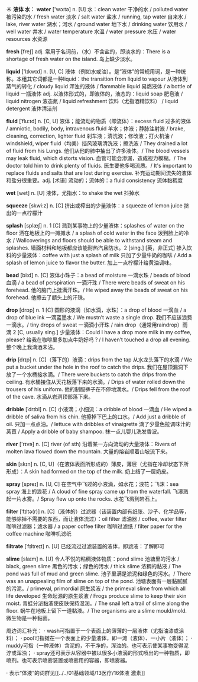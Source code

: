☀ <span class="category">**液体 水：**</span>
<span class="vocabulary">**water**</span> ['wɔ:tə] 
<span class="definition">n. [U] 水：</span>clean water 干净的水 / polluted water 被污染的水 / fresh water 淡水 / salt water 盐水 / running, tap water 自来水 / lake, river water 湖水；河水 / ground water 地下水 / drinking water 饮用水 / well water 井水 / water temperature 水温 / water pressure 水压 / water resources 水资源

<span class="vocabulary">**fresh**</span> [freʃ] 
<span class="definition">adj. 常用于名词前，（水）不含盐的，即淡水的：</span>There is a shortage of fresh water on the island. 岛上缺少淡水。

<span class="vocabulary">**liquid**</span> ['lɪkwɪd] 
<span class="definition">n. [U, C] 液体（例如水或油）。是“液体”的常规用词，是一种统称。本组其它词都是一种liquid：</span>the transition from liquid to vapour 从液体到蒸气的转化 / cloudy liquid 浑浊的液体 / flammable liquid 易燃液体 / a bottle of liquid 一瓶液体 <span class="definition">adj. 以液体形式的，即液体的，液态的：</span>liquid soap 肥皂液 / liquid nitrogen 液态氮 / liquid refreshment 饮料（尤指酒精饮料） / liquid detergent 液体清洁剂
           
<span class="vocabulary">**fluid**</span> [ˈflu:ɪd]
<span class="definition">n. [C, U] 液体；能流动的物质（即流体）：</span>excess fluid 过多的液体 / amniotic, bodily, body, intravenous fluid 羊水；体液；静脉注射液 / brake, cleaning, correction, lighter fluid 刹车液；清洗液；修改液；打火机油 / windshield, wiper fluid（均美）挡风玻璃清洗液；擦洗液 / They drained a lot of fluid from his Lungs. 他们从他的肺中抽出了许多液体。/ The blood vessels may leak fluid, which distorts vision. 血管可能会渗漏，造成视力模糊。/ The doctor told him to drink plenty of fluids. 医生要他多喝流质。/ It's important to replace fluids and salts that are lost during exercise. 补充运动期间流失的液体和盐分很重要。<span class="definition">adj. [术语] 流动的；流体的：</span>a fluid consistency 流体黏稠度

<span class="vocabulary">**wet**</span> [wet] 
<span class="definition">n. [U] 液体，尤指水：</span>to shake the wet 抖掉水

<span class="vocabulary">**squeeze**</span> [skwi:z] 
<span class="definition">n. [C] 挤出或榨出的少量液体：</span>a squeeze of lemon juice 挤出的一点柠檬汁
           
<span class="vocabulary">**splash**</span> [splæʃ]
<span class="definition">n. 1 [C] 溅到某事物上的少量液体：</span>splashes of water on the floor 洒在地板上的一摊摊水 / a splash of cold water in the face 泼到脸上的冷水 / Wallcoverings and floors should be able to withstand steam and splashes. 墙面材料和地板都应该能耐热汽且防水。<span class="definition">2 [sing.] [英，非正式] 掺入饮料的少量液体：</span>coffee with just a splash of milk 只加了少量牛奶的咖啡 / Add a splash of lemon juice to flavor the butter. 加上一点柠檬汁给黄油调味。
           
<span class="vocabulary">**bead**</span> [bi:d]
<span class="definition">n. [C] 液体小珠子：</span>a bead of moisture 一滴水珠 / beads of blood 血滴 / a bead of perspiration 一滴汗珠 / There were beads of sweat on his forehead. 他的脑门上挂满汗珠。/ He wiped away the beads of sweat on his forehead. 他擦去了额头上的汗珠。

<span class="vocabulary">**drop**</span> [drɒp] 
<span class="definition">n. 1 [C] 圆形的液滴（如水滴，水珠）：</span>a drop of blood 一滴血 / a drop of blue ink 一滴蓝墨水 / We mustn’t waste a single drop. 我们不应该浪费一滴水。/ tiny drops of sweat 一滴滴小汗珠 / rain drop（通常用raindrop）雨滴 <span class="definition">2 [C, usually sing.] 少量液体：</span>Could I have a drop more milk in my coffee, please? 给我在咖啡里多加点牛奶好吗？/ I haven’t touched a drop all evening. 整个晚上我滴酒未沾。
           
<span class="vocabulary">**drip**</span> [drɪp]
<span class="definition">n. [C]（落下的）液滴：</span>drips from the tap 从水龙头落下的水滴 / We put a bucket under the hole in the roof to catch the drips. 我们在屋顶漏洞下放了一个水桶接水滴。/ There were buckets to catch the drips from the ceiling. 有水桶接住从天花板落下来的水滴。/ Drips of water rolled down the trousers of his uniform. 他的制服裤子在不停地滴水。/ Drips fell from the roof of the cave. 水滴从岩洞顶部落下来。
            
<span class="vocabulary">**dribble**</span> [ˈdrɪbl]
<span class="definition">n. [C] 小液滴；小细流：</span>a dribble of blood 一滴血 / He wiped a dribble of saliva from his chin. 他擦掉下巴上的口水。/ Add just a dribble of oil. 只加一点点油。/ lettuce with dribbles of vinaigrette 滴了少量色拉调味汁的莴苣 / Apply a dribble of baby shampoo. 抹一点儿婴儿洗发香波。

<span class="vocabulary">**river**</span> ['rɪvə] 
<span class="definition">n. [C] river (of sth) 沿着某一方向流动的大量液体：</span>Rivers of molten lava flowed down the mountain. 大量的熔岩顺着山坡流下来。

<span class="vocabulary">**skin**</span> [skɪn] 
<span class="definition">n. [C, U]（在液体表面所形成的）薄皮，薄层（尤指在冷却状态下所形成）：</span>A skin had formed on the top of the milk. 奶上结了一层奶皮。

<span class="vocabulary">**spray**</span> [spreɪ] 
<span class="definition">n. [U, C] 在空气中飞过的小液滴，如水花；浪花；飞沫：</span>sea spray 海上的浪花 / A cloud of fine spray came up from the waterfall. 飞瀑溅起一片水雾。/ Spray flew up onto the rocks. 水花飞溅到岩石上。
          
<span class="vocabulary">**filter**</span> [ˈfɪltə(r)]
<span class="definition">n. [C]（液体的）过滤器（该装置内部有纸张、沙子、化学品等，能够除掉不需要的东西，而让液体流过）：</span>oil filter 滤油器 / coffee, water filter 咖啡过滤器；滤水器 / a paper coffee filter 咖啡过滤纸 / filter paper for the coffee machine 咖啡机滤纸 
           
<span class="vocabulary">**filtrate**</span> [ˈfɪltreɪt]
<span class="definition">n. [U] 已经流过过滤装置的液体，即滤液：</span>了解即可
           
<span class="vocabulary">**slime**</span> [slaɪm]
<span class="definition">n. [U] 令人不悦的粘稠液体物质：</span>pond slime 池塘里的污水 / black, green slime 黑色的污水；绿色的污水 / thick slime 浓稠的黏液 / The pond was full of mud and green slime. 池子里满是淤泥和绿色的污水。/ There was an unappealing film of slime on top of the pond. 池塘表面有一层黏腻腻的污泥。/ primeval, primordial 原生浆液 / the primeval slime from which all life developed 生命起源的原生浆液 / Frogs produce slime to keep their skin moist. 青蛙分泌黏液使皮肤保持湿润。/ The snail left a trail of slime along the floor. 蜗牛在地板上留下一道黏液。/ The organisms are a slime mould/mold. 微生物是一种黏菌。

周边词汇补充：
· wash可指置于一个表面上的薄薄的一层液体（尤指油漆或涂料）；
· pool可指摊在一个表面上的少量液体，即一滩（液体）、一小片（液体）；
· muddy可指（一种液体）含泥的，不干净的，浑浊的。也可表示使某事物变得泥泞或浑浊；
· spray还可表示从容器中被以很多小液滴的形式喷出的一种物质，即喷剂。也可表示喷雾装置或喷雾用的容器，即喷雾器。

· 表示“体液”的词群见[[../../01基础领域/13医疗/16体液 激素]]